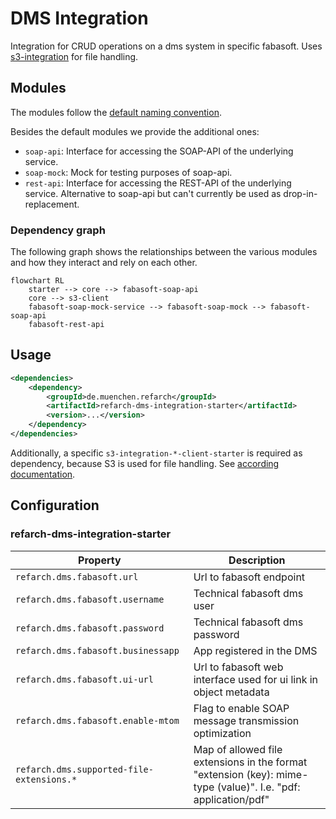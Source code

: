 # DMS Integration

Integration for CRUD operations on a dms system in specific fabasoft. Uses [s3-integration](./s3.md) for file handling.

## Modules

The modules follow the [default naming convention](./index.md#naming-conventions).

Besides the default modules we provide the additional ones:

- `soap-api`: Interface for accessing the SOAP-API of the underlying service.
- `soap-mock`: Mock for testing purposes of soap-api.
- `rest-api`: Interface for accessing the REST-API of the underlying service. Alternative to soap-api but can't currently be used as drop-in-replacement.

### Dependency graph

The following graph shows the relationships between the various modules and how they interact and rely on each other.

```mermaid
flowchart RL
    starter --> core --> fabasoft-soap-api
    core --> s3-client
    fabasoft-soap-mock-service --> fabasoft-soap-mock --> fabasoft-soap-api
    fabasoft-rest-api
```

## Usage

```xml
<dependencies>
    <dependency>
        <groupId>de.muenchen.refarch</groupId>
        <artifactId>refarch-dms-integration-starter</artifactId>
        <version>...</version>
    </dependency>
</dependencies>
```

Additionally, a specific `s3-integration-*-client-starter` is required as dependency, because S3 is used for file handling.
See [according documentation](./s3.md#usage).

## Configuration

### refarch-dms-integration-starter

| Property                                  | Description                                                                                                    |
| ----------------------------------------- | -------------------------------------------------------------------------------------------------------------- |
| `refarch.dms.fabasoft.url`                | Url to fabasoft endpoint                                                                                       |
| `refarch.dms.fabasoft.username`           | Technical fabasoft dms user                                                                                    |
| `refarch.dms.fabasoft.password`           | Technical fabasoft dms password                                                                                |
| `refarch.dms.fabasoft.businessapp`        | App registered in the DMS                                                                                      |
| `refarch.dms.fabasoft.ui-url`             | Url to fabasoft web interface used for ui link in object metadata                                              |
| `refarch.dms.fabasoft.enable-mtom`        | Flag to enable SOAP message transmission optimization                                                          |
| `refarch.dms.supported-file-extensions.*` | Map of allowed file extensions in the format "extension (key): mime-type (value)". I.e. "pdf: application/pdf" |
